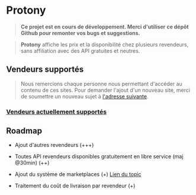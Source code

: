 # Protony

> **Ce projet est en cours de développement. Merci d'utiliser ce dépôt Github pour remonter vos bugs et suggestions.**

> **Protony** affiche les prix et la disponibilité chez plusieurs revendeurs, sans affiliation avec des API gratuites et neutres.

## Vendeurs supportés

> Nous remercions chaque personne nous permettant d'accéder au contenu de ces sites. Pour demander l'ajout d'un nouveau site, merci de soumettre un nouveau sujet à [l'adresse suivante](https://github.com/Wanrim/protony/issues).

### [Vendeurs actuellement supportés](https://github.com/Wanrim/protony/issues/1)

## Roadmap

- Ajout d'autres revendeurs (+++)

- Toutes API revendeurs disponibles gratuitement en libre service (maj @30min) (++)

- Ajout du système de marketplaces (+) [Lien du topic](https://github.com/Wanrim/protony/issues/2)

- Traitement du coût de livraison par revendeur (+)

